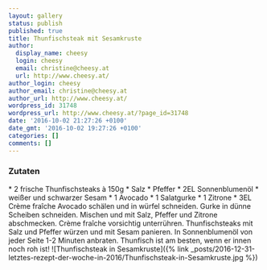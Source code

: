 ```yaml
---
layout: gallery
status: publish
published: true
title: Thunfischsteak mit Sesamkruste
author:
  display_name: cheesy
  login: cheesy
  email: christine@cheesy.at
  url: http://www.cheesy.at/
author_login: cheesy
author_email: christine@cheesy.at
author_url: http://www.cheesy.at/
wordpress_id: 31748
wordpress_url: http://www.cheesy.at/?page_id=31748
date: '2016-10-02 21:27:26 +0100'
date_gmt: '2016-10-02 19:27:26 +0100'
categories: []
comments: []
---
```

### Zutaten
\* 2 frische Thunfischsteaks à 150g
\* Salz
\* Pfeffer
\* 2EL Sonnenblumenöl
\* weißer und schwarzer Sesam
\* 1 Avocado
\* 1 Salatgurke
\* 1 Zitrone
\* 3EL Crème fraîche
Avocado schälen und in würfel schneiden. Gurke in dünne Scheiben schneiden. Mischen und mit Salz, Pfeffer und Zitrone abschmecken. Crème fraîche vorsichtig unterrühren. Thunfischsteaks mit Salz und Pfeffer würzen und mit Sesam panieren. In Sonnenblumenöl von jeder Seite 1-2 Minuten anbraten. Thunfisch ist am besten, wenn er innen noch roh ist!
![Thunfischsteak in Sesamkruste]({% link _posts/2016-12-31-letztes-rezept-der-woche-in-2016/Thunfischsteak-in-Sesamkruste.jpg %})
